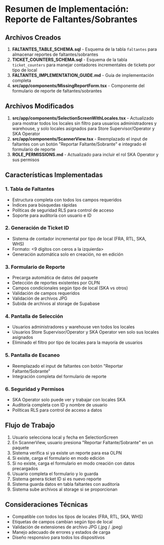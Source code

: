 # Resumen de Implementación: Reporte de Faltantes/Sobrantes

## Archivos Creados

1. **FALTANTES_TABLE_SCHEMA.sql** - Esquema de la tabla `faltantes` para almacenar reportes de faltantes/sobrantes
2. **TICKET_COUNTERS_SCHEMA.sql** - Esquema de la tabla `ticket_counters` para manejar contadores incrementales de tickets por tipo de local
3. **FALTANTES_IMPLEMENTATION_GUIDE.md** - Guía de implementación completa
4. **src/app/components/MissingReportForm.tsx** - Componente del formulario de reporte de faltantes/sobrantes

## Archivos Modificados

1. **src/app/components/SelectionScreenWithLocales.tsx** - Actualizado para mostrar todos los locales sin filtro para usuarios administradores y warehouse, y solo locales asignados para Store Supervisor/Operator y SKA Operator
2. **src/app/components/ScannerView.tsx** - Reemplazado el input de faltantes con un botón "Reportar Faltante/Sobrante" e integrado el formulario de reporte
3. **ROLE_PERMISSIONS.md** - Actualizado para incluir el rol SKA Operator y sus permisos

## Características Implementadas

### 1. Tabla de Faltantes
- Estructura completa con todos los campos requeridos
- Índices para búsquedas rápidas
- Políticas de seguridad RLS para control de acceso
- Soporte para auditoría con usuario e ID

### 2. Generación de Ticket ID
- Sistema de contador incremental por tipo de local (FRA, RTL, SKA, WHS)
- Formato: <PREFIJO><9 dígitos con ceros a la izquierda>
- Generación automática solo en creación, no en edición

### 3. Formulario de Reporte
- Precarga automática de datos del paquete
- Detección de reportes existentes por OLPN
- Campos condicionales según tipo de local (SKA vs otros)
- Validación de campos requeridos
- Validación de archivos JPG
- Subida de archivos al storage de Supabase

### 4. Pantalla de Selección
- Usuarios administradores y warehouse ven todos los locales
- Usuarios Store Supervisor/Operator y SKA Operator ven solo sus locales asignados
- Eliminado el filtro por tipo de locales para la mayoría de usuarios

### 5. Pantalla de Escaneo
- Reemplazado el input de faltantes con botón "Reportar Faltante/Sobrante"
- Integración completa del formulario de reporte

### 6. Seguridad y Permisos
- SKA Operator solo puede ver y trabajar con locales SKA
- Auditoría completa con ID y nombre de usuario
- Políticas RLS para control de acceso a datos

## Flujo de Trabajo

1. Usuario selecciona local y fecha en SelectionScreen
2. En ScannerView, usuario presiona "Reportar Faltante/Sobrante" en un paquete
3. Sistema verifica si ya existe un reporte para esa OLPN
4. Si existe, carga el formulario en modo edición
5. Si no existe, carga el formulario en modo creación con datos precargados
6. Usuario completa el formulario y lo guarda
7. Sistema genera ticket ID si es nuevo reporte
8. Sistema guarda datos en tabla faltantes con auditoría
9. Sistema sube archivos al storage si se proporcionan

## Consideraciones Técnicas

- Compatible con todos los tipos de locales (FRA, RTL, SKA, WHS)
- Etiquetas de campos cambian según tipo de local
- Validación de extensiones de archivo JPG (.jpg / .jpeg)
- Manejo adecuado de errores y estados de carga
- Diseño responsivo para todos los dispositivos